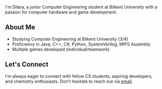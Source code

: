 I'm Dilara, a junior Computer Engineering student at Bilkent University with a passion for computer hardware and game development. 

## About Me

- Studying Computer Engineering at Bilkent University (3/4)
- Proficiency in Java, C++, C#, Python, SystemVerilog, MIPS Assembly
- Multiple games developed (individual/teamwork)

## Let's Connect

I'm always eager to connect with fellow CS students, aspiring developers, and chemistry enthusiasts. Don't hesitate to reach out via [email](mailto:dilaraerbenzer.ug.bilkent.edu.tr).

